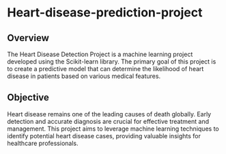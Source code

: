 # Heart-disease-prediction-project


## Overview
The Heart Disease Detection Project is a machine learning project developed using the Scikit-learn library. The primary goal of this project is to create a predictive model that can determine the likelihood of heart disease in patients based on various medical features.

## Objective
Heart disease remains one of the leading causes of death globally. Early detection and accurate diagnosis are crucial for effective treatment and management. This project aims to leverage machine learning techniques to identify potential heart disease cases, providing valuable insights for healthcare professionals.
